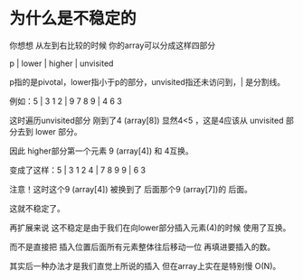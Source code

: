 # 为什么是不稳定的

你想想 从左到右比较的时候 你的array可以分成这样四部分

p  |  lower |  higher | unvisited

p指的是pivotal，lower指小于p的部分，unvisited指还未访问到，| 是分割线。

例如：5  |  3 1 2  |  9 7 8 9 | 4 6 3

这时遍历unvisited部分  刚到了4 (array[8])  显然4<5 ，这是4应该从 unvisited 部分去到 lower 部分。 

因此 higher部分第一个元素 9 (array[4]) 和 4互换。

变成了这样：5  |  3 1 2 4 | 7 8 9 9 |  6 3

注意！这时这个9 (array[4]) 被换到了 后面那个9 (array[7])的 后面。

这就不稳定了。

再扩展来说 这不稳定是由于我们在向lower部分插入元素(4)的时候 使用了互换。

而不是直接把 插入位置后面所有元素整体往后移动一位 再填进要插入的数。

其实后一种办法才是我们直觉上所说的插入 但在array上实在是特别慢 O(N)。

